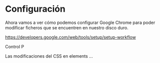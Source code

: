 # Configuración

Ahora vamos a ver cómo podemos configurar Google Chrome para poder modificar ficheros que se encuentren en nuestro disco duro.

https://developers.google.com/web/tools/setup/setup-workflow

Control P

Las modificaciones del CSS en elements ...